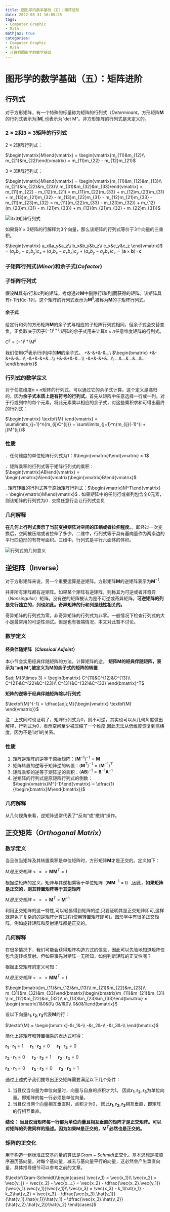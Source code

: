 ```yaml
---
title: 图形学的数学基础（五）：矩阵进阶
date: 2022-08-31 16:05:25
tags:
- Computer Graphic
- Math
mathjax: true
categories:
- Computer Graphic
- Math
- 计算机图形学的数学基础
---
```


# 图形学的数学基础（五）：矩阵进阶

## 行列式

对于方形矩阵，有一个特殊的标量称为矩阵的行列式（$Determinant$。方形矩阵$\textbf{M}$的行列式表示为$|\textbf{M}|$,也表示为“det M”。非方形矩阵的行列式是未定义的。

### $2\times 2$和$3\times 3$矩阵的行列式

$2\times 2$矩阵行列式：

$\begin{vmatrix}M\end{vmatrix} = \begin{vmatrix}m_{11}&m_{12}\\ m_{21}&m_{22}\end{vmatrix} = m_{11}m_{22} - m_{12}m_{21}$

$3\times 3$矩阵行列式：

$\begin{vmatrix}M\end{vmatrix} = \begin{vmatrix}m_{11}&m_{12}&m_{13}\\ m_{21}&m_{22}&m_{23}\\ m_{31}&m_{32}&m_{33}\end{vmatrix} = m_{11}m_{22} - m_{12}m_{21} = m_{11}m_{22}m_{33} + m_{12}m_{23}m_{31} + m_{13}m_{21}m_{32} - m_{13}m_{22}m_{31} - m_{12}m_{21}m_{33} - m_{11}m_{23}m_{32} = m_{11}(m_{22}m_{33} - m_{23}m_{32}) + m_{12}(m_{23}m_{31} - m_{21}m_{33}) + m_{13}(m_{21}m_{32} - m_{22}m_{31})$

![3x3矩阵行列式](图形学的数学基础（五）：矩阵进阶/1.png)

如果将$X\times 3$矩阵的行解释为3个向量，那么该矩阵的行列式等价于3个向量的三重积。

$\begin{vmatrix}
    a_x&a_y&a_z\\ b_x&b_y&b_z\\ c_x&c_y&c_z
\end{vmatrix}$ = $(a_yb_z -a_zb_y)c_x + (a_zb_x - a_xb_z)c_y + (a_xb_y - a_yb_x)c_z = (\mathbf{a}\times \mathbf{b})\cdot \mathbf{c}$

### 子矩阵行列式($Minor$)和余子式($Cofactor$)

### 子矩阵行列式
假设$\textbf{M}$具有$r$行和$c$列的矩阵，考虑通过$\textbf{M}$中删除行i和列j而获得的矩阵。该矩阵具有r-1行和c-1列。这个矩阵的行列式表示为$\textbf{M}^{ij}$,被称为$\textbf{M}$的子矩阵行列式。

#### 余子式
给定行和列的方形矩阵$\textbf{M}$的余子式与相应的子矩阵行列式相同，但余子式会交替变负，正负取决于因子$(-1)^{i + j}$.矩阵的余子式用来计算$n\times n$任意维度矩阵的行列式。

$C^{ij} = (-1)^{i+j}M^{ij}$

我们使用$C^{ij}$表示行i列j中的$\textbf{M}$的余子式。
+&-&+&-&...\\ 
$\begin{bmatrix}
    +&-&+&-&...\\ -&+&-&+&...\\ +&-&+&-&...\\  -&+&-&+&...\\ ...&...&...&...&...
\end{bmatrix}$

### 行列式的数学定义
对于任意维度$n\times n$矩阵的行列式，可以通过它的余子式计算。这个定义是递归的，因为**余子式本质上是有符号的行列式**。首先从矩阵中任意选择一行或一列。对于行或列中的每个元素，将此元素乘以相应的余子式，对这些乘积求和可得出最终的行列式：

$\begin{vmatrix}
    \textbf{M}
\end{vmatrix} = \sum\limits_{j=1}^n{m_{ij}C^{ij}} = \sum\limits_{j=1}^n{m_{ij}(-1)^{i + j}M^{ij}}$

### 性质

．任何维度的单位矩阵行列式为1：$\begin{vmatrix}I\end{vmatrix} = 1$

．矩阵乘积的行列式等于矩阵行列式的乘积：　$\begin{vmatrix}AB\end{vmatrix} = \begin{vmatrix}A\end{vmatrix}\begin{vmatrix}B\end{vmatrix}$

. 矩阵转置的行列式等于原始矩阵行列式：$\begin{vmatrix}M^T\end{vmatrix} = \begin{vmatrix}M\end{vmatrix}$
. 如果矩阵中的任何行或者列包含全0元素，则该矩阵的行列式为0
. 交换任意行会让行列式变负

### 几何解释
**在几何上行列式表示了当前变换矩阵对空间的压缩或者拉伸程度。**。即经过一次变换后，空间被压缩或者拉伸了多少。二维中，行列式等于具有基向量作为两条边的平行四边形的有符号面积。三维中，行列式是平行六面体的体积。

![行列式的几何意义](图形学的数学基础（五）：矩阵进阶/2.webp)

## 逆矩阵（Inverse）

对于方形矩阵来说，另一个重要运算是逆矩阵。方形矩阵$\textbf{M}$的逆矩阵表示为$\textbf{M}^{-1}$.

并非所有矩阵都有逆矩阵。如果某个矩阵有逆矩阵，则称其为可逆或者非奇异（$Nonsingular$）矩阵。没有逆的矩阵被认为是不可逆或奇异矩阵。**可逆矩阵的列是先行独立的，列也如此。奇异矩阵的行和列是线性相关的。**

奇异矩阵的行列式为零。非奇异矩阵的行列式为非零。一般情况下检查行列式的大小是最常用的可逆性测试。但是也有极端情况，本文对此暂不讨论。

### 数学定义

#### 经典伴随矩阵（$Classical\;Adjoint$）
本小节会实用经典伴随矩阵的方法，计算矩阵的逆。
**矩阵$\textbf{M}$的经典伴随矩阵，表示为“adj M”,被定义为$\textbf{M}$的余子式的矩阵的转置**

$adj M(3\times 3) = \begin{bmatrix}
    C^{11}&C^{12}&C^{13}\\ 
    C^{21}&C^{22}&C^{23}\\ 
    C^{31}&C^{32}&C^{33}
\end{bmatrix}^T$

**矩阵的逆等于经典伴随矩阵除以行列式**

$\textbf{M}^{-1} = \dfrac{adj\;M}{\begin{vmatrix}
    \textbf{M}
\end{vmatrix}}$

注：上式同时也证明了，矩阵行列式为0，则不可逆，其实也可以从几何角度做出解释，行列式为0，表示空间至少被压缩了一个维度,因此无法从低维度恢复到高纬度，因为不是1对1的关系。

### 性质
1. 矩阵逆矩阵的逆等于原始矩阵：$(\textbf{M}^{-1})^{-1} = \textbf{M}$
2. 矩阵转置的逆等于矩阵逆的转置：$(\textbf{M}^T)^{-1} = (\textbf{M}^{-1})^T$
3. 矩阵乘积的逆等于矩阵逆的乘积：$(\textbf{AB})^{-1} = \textbf{B}^{-1}\textbf{A}^{-1}$
4. 逆矩阵的行列式是原矩阵行列式的倒数：$\begin{vmatrix}M^{-1}\end{vmatrix} = \dfrac{1}{\begin{bmatrix}M\end{bmatrix}}$

### 几何解释
从几何视角来看，逆矩阵通常代表了“反向”或“撤销”操作。

## 正交矩阵（$Orthogonal\;Matrix$）

### 数学定义

当且仅当矩阵及其转置乘积是单位矩阵时，方形矩阵$\textbf{M}$才是正交的。定义如下：

$M是正交矩阵  <=>  \textbf{M}\textbf{M}^T = \textbf{I}$

根据逆矩阵的定义，矩阵与其逆相乘等于单位矩阵（$\textbf{M}\textbf{M}^{-1} = \textbf{I}$）,因此，**如果矩阵是正交的，则其转置矩阵等于其逆矩阵**

$M是正交矩阵  <=>  \textbf{M}^T = \textbf{M}^{-1}$

利用正交矩阵的这一特性,可以轻易得到矩阵的逆,只要证明其是正交矩阵即可,这样就避免了复杂的的逆矩阵计算过程(使用转置矩阵即可)。图形学中有很多正交矩阵，例如旋转矩阵和反射矩阵都是正交的。

### 几何解释
在很多情况下，我们可能会获得矩阵构造方式的信息，因此可以先验地知道矩阵仅包含旋转或反射。但如果事先对矩阵一无所知，如何判断矩阵的正交性呢？

根据正交矩阵的定义可知：

$M是正交矩阵  <=>  \textbf{M}\textbf{M}^T = \textbf{I}$


$\begin{bmatrix}m_{11}&m_{12}&m_{13}\\ m_{21}&m_{22}&m_{23}\\ m_{31}&m_{32}&m_{33}\end{bmatrix}\begin{bmatrix}m_{11}&m_{21}&m_{31}\\ m_{12}&m_{22}&m_{32}\\ m_{13}&m_{23}&m_{33}\end{bmatrix} = \begin{bmatrix}1&0&0\\ 0&1&0\\ 0&0&1\end{bmatrix}$

设以下向量$\mathbf{r_1},\mathbf{r_2},\mathbf{r_3}$代表$\textbf{M}$的行：

$\textbf{M} = \begin{bmatrix}-&r_1&-\\ -&r_2&-\\ -&r_3&-\\ \end{bmatrix}$

简化上述矩阵和转置相乘的表达式可得：

$\mathbf{r_1}\cdot\mathbf{r_1} = 1\;\;\;\;\;\;\mathbf{r_1}\cdot\mathbf{r_2} = 0\;\;\;\;\;\;\mathbf{r_1}\cdot\mathbf{r_3} = 0$

$\mathbf{r_2}\cdot\mathbf{r_1} = 0\;\;\;\;\;\;\mathbf{r_2}\cdot\mathbf{r_2} = 1\;\;\;\;\;\;\mathbf{r_2}\cdot\mathbf{r_3} = 0$

$\mathbf{r_3}\cdot\mathbf{r_1} = 0\;\;\;\;\;\;\mathbf{r_3}\cdot\mathbf{r_2} = 0\;\;\;\;\;\;\mathbf{r_3}\cdot\mathbf{r_3} = 1$

通过上述式子我们推导出正交矩阵需要满足以下几个条件：

1. 当且仅当向量为单位向量时，向量与自身的点积才为1。 因此$\mathbf{r_1},\mathbf{r_2},\mathbf{r_3}$为单位向量。即矩阵的每一行必须是单位向量。
2. 当且仅当两个向量相互垂直时，点积才为0， 因此$\mathbf{r_1},\mathbf{r_2},\mathbf{r_3}$相互垂直，即矩阵的行相互垂直。

**结论： 当且仅当矩阵每一行都为单位向量且相互垂直的矩阵才是正交矩阵。可以对矩阵的列做同样的描述。因为如果$\textbf{M}$是正交的，$\textbf{M}^T$必然也是正交的。**

### 矩阵的正交化

用于构造一组标准正交基向量的算法是$Gram-Schmidt$正交化。基本思想是按顺序遍历基向量。对每个基向量，减去与基向量平行的向量，这必然会产生垂直向量，具体推导细节可以参考之前的文章。

$\textbf{Gram-Schmidt}\begin{cases}
    \vec{v_1} = \vec{x_1}\\ 
    \vec{v_2} = \vec{v_∥} = \vec{x_2} - \vec{x_⊥} = \vec{x_2} - \dfrac{\vec{x_2}.\vec{v_1}}{\vec{v_1}.\vec{v_1}}\vec{v_1}\\ 
    \vec{v_3} = \vec{x_3} - k_1\hat{v_1} - k_2\hat{v_2} = \vec{x_3} - \dfrac{\vec{x_3}.\hat{v_1}}{\hat{v_1}.\hat{v_1}}\hat{v_1} - \dfrac{\vec{x_3}.\hat{v_2}}{\hat{v_2}.\hat{v_2}}\hat{v_2}
\end{cases}$

